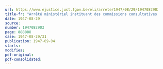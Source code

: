 ```yaml
---
url: https://www.ejustice.just.fgov.be/eli/arrete/1947/08/29/1947082903/justel
title-fr: "Arrêté ministériel instituant des commissions consultatives pour prisonniers politiques (abrogé par AM 05-04-1952, art. 6)"
date: 1947-08-29
source:
number: 1947082903
page: 888888
case: 1947-08-29/31
publication: 1947-09-04
starts:
modifies:
pdf-original:
pdf-consolidated:
---
```


